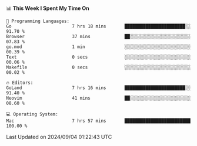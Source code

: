 <!--START_SECTION:waka-->
📊 **This Week I Spent My Time On** 

```text
💬 Programming Languages: 
Go                       7 hrs 18 mins       ███████████████████████░░   91.70 % 
Browser                  37 mins             ██░░░░░░░░░░░░░░░░░░░░░░░   07.83 % 
go.mod                   1 min               ░░░░░░░░░░░░░░░░░░░░░░░░░   00.39 % 
Text                     0 secs              ░░░░░░░░░░░░░░░░░░░░░░░░░   00.06 % 
Makefile                 0 secs              ░░░░░░░░░░░░░░░░░░░░░░░░░   00.02 % 

🔥 Editors: 
GoLand                   7 hrs 16 mins       ███████████████████████░░   91.40 % 
Neovim                   41 mins             ██░░░░░░░░░░░░░░░░░░░░░░░   08.60 % 

💻 Operating System: 
Mac                      7 hrs 57 mins       █████████████████████████   100.00 % 
```


 Last Updated on 2024/09/04 01:22:43 UTC
<!--END_SECTION:waka-->
